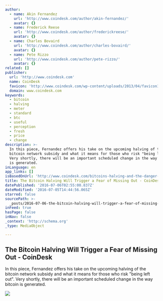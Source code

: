 ```yaml
---
author:
  - name: Akin Fernandez
    url: 'http://www.coindesk.com/author/akin-fernandez/'
    avatar: {}
  - name: Frederick Reese
    url: 'http://www.coindesk.com/author/frederickreese/'
    avatar: {}
  - name: Charles Bovaird
    url: 'http://www.coindesk.com/author/charles-bovaird/'
    avatar: {}
  - name: Pete Rizzo
    url: 'http://www.coindesk.com/author/pete-rizzo/'
    avatar: {}
related: []
publisher:
  url: 'http://www.coindesk.com'
  name: CoinDesk
  favicon: 'http://www.coindesk.com/wp-content/uploads/2013/04/favicon1.ico?b6542b'
  domain: www.coindesk.com
keywords:
  - bitcoin
  - halving
  - meter
  - standard
  - btc
  - useful
  - perception
  - fresh
  - price
  - change
description: >-
  In this piece, Fernandez offers his take on the upcoming halving of the
  bitcoin network subsidy and what it means for those who risk "being left out".
  Very shortly, there will be an important scheduled change in the way bitcoin
  is generated.
inLanguage: en
app_links: []
isBasedOnUrl: 'http://www.coindesk.com/bitcoins-halving-and-the-danger-of-being-left-behind/'
title: The Bitcoin Halving Will Trigger a Fear of Missing Out - CoinDesk
datePublished: '2016-07-06T02:55:00.837Z'
dateModified: '2016-07-05T14:44:56.065Z'
starred: false
sourcePath: >-
  _posts/2016-07-06-the-bitcoin-halving-will-trigger-a-fear-of-missing-out-coi.md
inFeed: true
hasPage: false
inNav: false
_context: 'http://schema.org'
_type: MediaObject

---
```

<article style=""><h1>The Bitcoin Halving Will Trigger a Fear of Missing Out - CoinDesk</h1><p>In this piece, Fernandez offers his take on the upcoming halving of the bitcoin network subsidy and what it means for those who risk "being left out". Very shortly, there will be an important scheduled change in the way bitcoin is generated.</p><img src="http://media.coindesk.com/2016/07/people-pegs-e1467726525175.jpg" /></article>